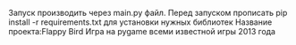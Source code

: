 Запуск производить через main.py файл.
Перед запуском прописать pip install -r requirements.txt для установки нужных библиотек
Название проекта:Flappy Bird
Игра на pygame всеми известной игры 2013 года